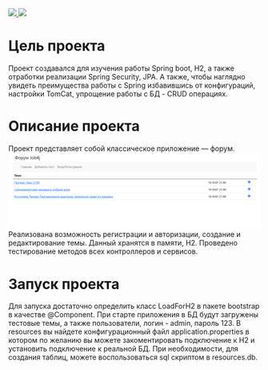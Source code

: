 <a href="https://codecov.io/gh/Sotnikov89/forum">
  <img src="https://codecov.io/gh/Sotnikov89/forum/branch/master/graph/badge.svg?token=KMBOWH7IHO"/>
</a>
<a href="https://travis-ci.com/github/Sotnikov89/forum">
  <img src="https://travis-ci.com/Sotnikov89/forum.svg?branch=master" />
</a>

# Цель проекта
Проект создавался для изучения работы Spring boot, H2, а также отработки реализации Spring Security, JPA.
А также, чтобы наглядно увидеть преимущества работы с Spring избавившись от конфигураций, настройки TomCat, упрощение работы с БД - CRUD операциях.
# Описание проекта
Проект представляет собой классическое приложение — форум.
![ScreenShot](images/1.png)
Реализована возможность регистрации и авторизации, создание и редактирование темы. Данный хранятся в памяти, H2.
Проведено тестирование методов всех контроллеров и сервисов.
# Запуск проекта
Для запуска достаточно определить класс LoadForH2 в пакете bootstrap в качестве @Component. 
При старте приложения в БД будут загружены тестовые темы, а также пользователи, логин - admin, пароль 123.
В resources вы найдете конфигурационный файл application.properties в котором по желанию вы можете закоментировать подключение к H2 и установить подключение к реальной БД.
При необходимости, для создания таблиц, можете воспользоваться sql скриптом в resources.db.

